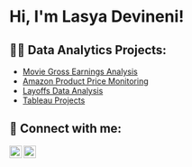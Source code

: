 <h1>Hi, I'm Lasya Devineni!</h1>

<h2>👨‍💻 Data Analytics Projects:</h2>


  - [Movie Gross Earnings Analysis](https://github.com/Lasya476/PortfolioProject/blob/main/Movie%20Correlation%20in%20Python%20.ipynb)
  - [Amazon Product Price Monitoring](https://github.com/Lasya476/PortfolioProject/blob/main/Amazon%20Web%20Scraping%20Project%20.ipynb)
  - [Layoffs Data Analysis](https://github.com/Lasya476/PortfolioProject/blob/main/Exploratory%20Data%20Analysis%20(Layoffs).sql)
  - [Tableau Projects](https://public.tableau.com/app/profile/lasya3731/vizzes)

 <!--
 <h2> Certifications </h2>
   
  
  -->

<h2> 🤳 Connect with me:</h2>

[<img align="left" alt="Lasya Devineni | LinkedIn" width="22px" src="https://cdn.jsdelivr.net/npm/simple-icons@v3/icons/linkedin.svg" />][linkedin]
[<img align="left" alt="Lasya Devineni | Gmail" width="22px" src="https://cdn.jsdelivr.net/npm/simple-icons@v3/icons/gmail.svg" />][gmail]


[linkedin]: https://www.linkedin.com/in/lasya-devineni/
[gmail]: mailto:lasyapriya.devineni@gmail.com
